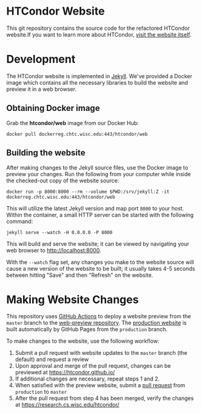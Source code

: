 # HTCondor Website

This git repository contains the source code for the refactored HTCondor website.If you want to learn more about HTCondor, [visit the website itself](https://htcondor.org).


# Development

The HTCondor website is implemented in [Jekyll](https://jekyllrb.com/). We've provided a Docker image which contains all the necessary libraries to build the website and preview it in a web browser.

## Obtaining Docker image

Grab the **htcondor/web** image from our Docker Hub:
```
docker pull dockerreg.chtc.wisc.edu:443/htcondor/web
```

## Building the website

After making changes to the Jekyll source files, use the Docker image to preview your changes. Run the following from your computer while inside the checked-out copy of the website source:

```
docker run -p 8000:8000 --rm --volume $PWD:/srv/jekyll:Z -it dockerreg.chtc.wisc.edu:443/htcondor/web
```

This will utilize the latest Jekyll version and map port `8000` to your host.  Within the container, a small HTTP server can be started with the following command:

```
jekyll serve --watch -H 0.0.0.0 -P 8000
```

This will build and serve the website; it can be viewed by navigating your web browser to <http://localhost:8000>.

With the `--watch` flag set, any changes you make to the website source will cause a new version of the website to be built; it usually takes 4-5 seconds between hitting "Save" and then "Refresh" on the website.


# Making Website Changes

This repository uses [GitHub Actions](https://github.com/htcondor/htcondor-web/blob/master/.github/workflows/)
to deploy a website preview from the `master` branch to the [web-preview repository](https://htcondor.github.io/).
The [production website](https://research.cs.wisc.edu/htcondor/) is built automatically by GitHub Pages from the `production` branch.

To make changes to the website, use the following workflow:

1.  Submit a pull request with website updates to the `master` branch (the default) and request a review
2.  Upon approval and merge of the pull request, changes can be previewed at https://htcondor.github.io/
3.  If additional changes are necessary, repeat steps 1 and 2.
4.  When satisfied with the preview website, submit a
    [pull request](https://github.com/htcondor/htcondor-web/compare/production...master)
    from `production` to `master`
5.  After the pull request from step 4 has been merged, verify the changes at https://research.cs.wisc.edu/htcondor/